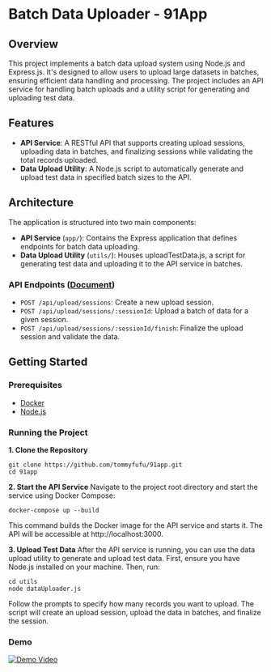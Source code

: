 # Batch Data Uploader - 91App
## Overview
This project implements a batch data upload system using Node.js and Express.js. It's designed to allow users to upload large datasets in batches, ensuring efficient data handling and processing. The project includes an API service for handling batch uploads and a utility script for generating and uploading test data.

## Features
* **API Service**: A RESTful API that supports creating upload sessions, uploading data in batches, and finalizing sessions while validating the total records uploaded.
* **Data Upload Utility**: A Node.js script to automatically generate and upload test data in specified batch sizes to the API.

## Architecture
The application is structured into two main components:
* **API Service** (`app/`): Contains the Express application that defines endpoints for batch data uploading.
* **Data Upload Utility** (`utils/`): Houses uploadTestData.js, a script for generating test data and uploading it to the API service in batches.

### API Endpoints ([Document](https://docs.google.com/document/d/1cRM8FWg4uiOtlUtg1KH4NvOdP2U-HkdqBFxTcq0GxS0/edit))
* `POST /api/upload/sessions`: Create a new upload session.
* `POST /api/upload/sessions/:sessionId`: Upload a batch of data for a given session.
* `POST /api/upload/sessions/:sessionId/finish`: Finalize the upload session and validate the data.

## Getting Started
### Prerequisites
* [Docker](https://www.docker.com/)
* [Node.js](https://nodejs.org/en)

### Running the Project
**1. Clone the Repository**
```bash=
git clone https://github.com/tommyfufu/91app.git
cd 91app
```
**2. Start the API Service**
Navigate to the project root directory and start the service using Docker Compose:
```bash=
docker-compose up --build
```
This command builds the Docker image for the API service and starts it. The API will be accessible at http://localhost:3000.

**3. Upload Test Data**
After the API service is running, you can use the data upload utility to generate and upload test data. First, ensure you have Node.js installed on your machine. Then, run:

```bash=
cd utils
node dataUploader.js
```
Follow the prompts to specify how many records you want to upload. The script will create an upload session, upload the data in batches, and finalize the session.

### Demo
[![Demo Video](https://img.youtube.com/vi/6vHIcJhai2Y/maxresdefault.jpg)](https://youtu.be/6vHIcJhai2Y)
